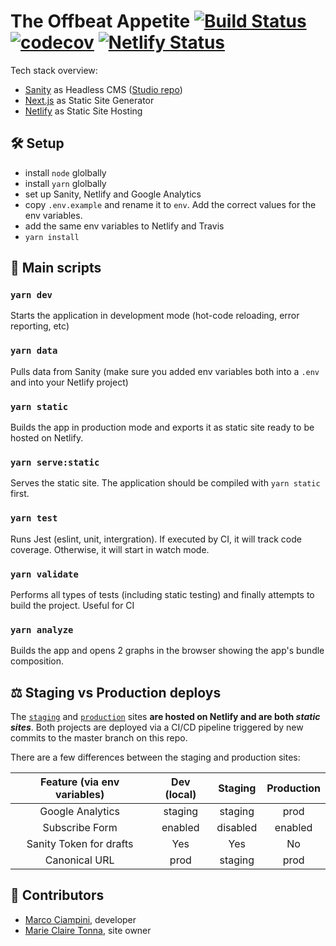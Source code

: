 # The Offbeat Appetite [![Build Status](https://travis-ci.org/ciampo/offbeat-appetite.svg?branch=master)](https://travis-ci.org/ciampo/offbeat-appetite) [![codecov](https://codecov.io/gh/ciampo/offbeat-appetite/branch/master/graph/badge.svg)](https://codecov.io/gh/ciampo/offbeat-appetite) [![Netlify Status](https://api.netlify.com/api/v1/badges/8a466cb6-4eef-463d-81be-18240576884d/deploy-status)](https://app.netlify.com/sites/offbeatappetite/deploys)

Tech stack overview:

- [Sanity](https://sanity.io) as Headless CMS
  ([Studio repo](https://github.com/ciampo/offbeat-appetite-sanity))
- [Next.js](https://nextjs.org/) as Static Site Generator
- [Netlify](https://www.netlify.com/) as Static Site Hosting

## 🛠 Setup

- install `node` glolbally
- install `yarn` glolbally
- set up Sanity, Netlify and Google Analytics
- copy `.env.example` and rename it to `env`. Add the correct values for the env variables.
- add the same env variables to Netlify and Travis
- `yarn install`

## 📝 Main scripts

### `yarn dev`

Starts the application in development mode (hot-code reloading, error reporting, etc)

### `yarn data`

Pulls data from Sanity (make sure you added env variables both into a `.env` and into your Netlify
project)

### `yarn static`

Builds the app in production mode and exports it as static site ready to be hosted on Netlify.

### `yarn serve:static`

Serves the static site. The application should be compiled with `yarn static` first.

### `yarn test`

Runs Jest (eslint, unit, intergration). If executed by CI, it will track code coverage. Otherwise,
it will start in watch mode.

### `yarn validate`

Performs all types of tests (including static testing) and finally attempts to build the project.
Useful for CI

### `yarn analyze`

Builds the app and opens 2 graphs in the browser showing the app's bundle composition.

## ⚖️ Staging vs Production deploys

The [`staging`](https://app.netlify.com/sites/offbeatappetite-staging) and
[`production`](https://app.netlify.com/sites/offbeatappetite) sites **are hosted on Netlify and are
both _static sites_**. Both projects are deployed via a CI/CD pipeline triggered by new commits to
the master branch on this repo.

There are a few differences between the staging and production sites:

| Feature (via env variables) | Dev (local) | Staging  | Production |
| :-------------------------: | :---------: | :------: | :--------: |
|      Google Analytics       |   staging   | staging  |    prod    |
|       Subscribe Form        |   enabled   | disabled |  enabled   |
|   Sanity Token for drafts   |     Yes     |   Yes    |     No     |
|        Canonical URL        |    prod     | staging  |    prod    |

## 👻 Contributors

- [Marco Ciampini](https://github.com/ciampo), developer
- [Marie Claire Tonna](https://github.com/mctonna), site owner
